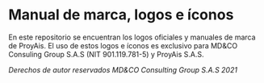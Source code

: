 # Manual de marca, logos e íconos

En este repositorio se encuentran los logos oficiales y manuales de marca de
ProyAis. El uso de estos logos e íconos es exclusivo para MD&CO Consuling Group
S.A.S (NIT 901.119.781-5) y ProyAis S.A.S. 

*Derechos de autor reservados MD&CO Consulting Group S.A.S 2021*
